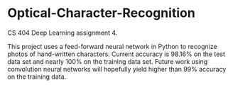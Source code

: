 # Optical-Character-Recognition
CS 404 Deep Learning assignment 4.

This project uses a feed-forward neural network in Python to recognize photos of hand-written characters. Current accuracy is 98.16% on the test data set and nearly 100% on the training data set. Future work using convolution neural networks will hopefully yield higher than 99% accuracy on the training data.
